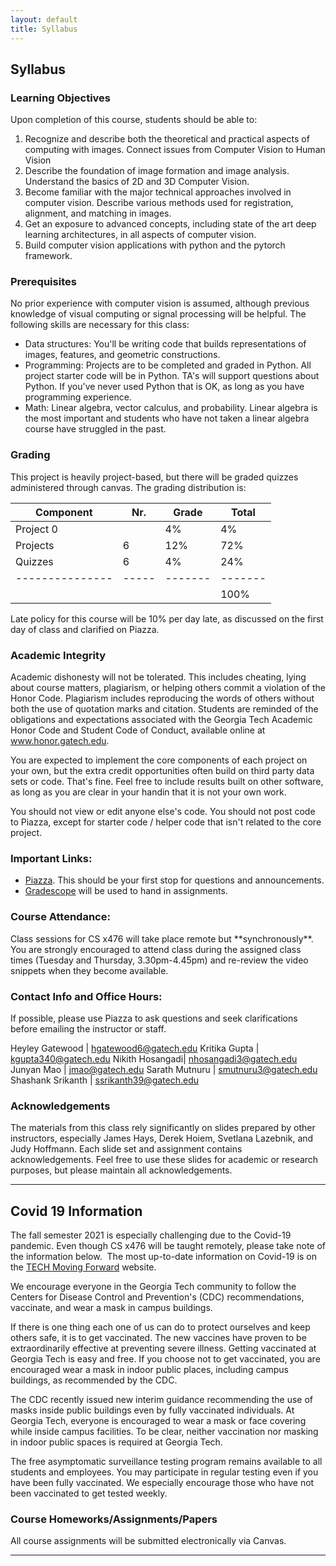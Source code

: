 ```yaml
---
layout: default
title: Syllabus
---
```


## Syllabus

### Learning Objectives
Upon completion of this course, students should be able to:
1. Recognize and describe both the theoretical and practical aspects of computing with images. Connect issues from Computer Vision to Human Vision
2. Describe the foundation of image formation and image analysis. Understand the basics of 2D and 3D Computer Vision.
3. Become familiar with the major technical approaches involved in computer vision. Describe various methods used for registration, alignment, and matching in images.
4. Get an exposure to advanced concepts, including state of the art deep learning architectures, in all aspects of computer vision.
5. Build computer vision applications with python and the pytorch framework.

### Prerequisites
No prior experience with computer vision is assumed, although previous knowledge of visual computing or signal processing will be helpful. The following skills are necessary for this class:
* Data structures: You'll be writing code that builds representations of images, features, and geometric constructions.
* Programming: Projects are to be completed and graded in Python. All project starter code will be in Python. TA's will support questions about Python. If you've never used Python that is OK, as long as you have programming experience.
* Math: Linear algebra, vector calculus, and probability. Linear algebra is the most important and students who have not taken a linear algebra course have struggled in the past.

### Grading
This project is heavily project-based, but there will be graded quizzes administered through canvas. The grading distribution is:

| Component     | Nr. | Grade | Total |
|---------------|-----|-------|-------|
| Project 0     |     | 4%    |  4%   |
| Projects      |  6  | 12%   |  72%  |
| Quizzes       |  6  | 4%    |  24%  |
|---------------|-----|-------|-------|
|               |     |       | 100%  |

Late policy for this course will be 10% per day late, as discussed on the first day of class and clarified on Piazza.

### Academic Integrity
Academic dishonesty will not be tolerated. This includes cheating, lying about course matters, plagiarism, or helping others commit a violation of the Honor Code. Plagiarism includes reproducing the words of others without both the use of quotation marks and citation. Students are reminded of the obligations and expectations associated with the Georgia Tech Academic Honor Code and Student Code of Conduct, available online at www.honor.gatech.edu.

You are expected to implement the core components of each project on your own, but the extra credit opportunities often build on third party data sets or code. That's fine. Feel free to include results built on other software, as long as you are clear in your handin that it is not your own work.

You should not view or edit anyone else's code. You should not post code to Piazza, except for starter code / helper code that isn't related to the core project.

### Important Links:
* [Piazza](https://piazza.com/class/ksdl6rhmpt25ma). This should be your first stop for questions and announcements.
* [Gradescope](https://www.gradescope.com/) will be used to hand in assignments.

<h3>Course Attendance:</h3>
<p>Class sessions for CS x476 will take place remote but **synchronously**. You are strongly encouraged to attend class during the assigned class times (Tuesday and Thursday, 3.30pm-4.45pm) and re-review the video snippets when they become available.</p>

### Contact Info and Office Hours:
If possible, please use Piazza to ask questions and seek clarifications before emailing the instructor or staff.

Heyley Gatewood | hgatewood6@gatech.edu
Kritika Gupta | kgupta340@gatech.edu
Nikith Hosangadi| nhosangadi3@gatech.edu
Junyan Mao | jmao@gatech.edu
Sarath Mutnuru | smutnuru3@gatech.edu
Shashank Srikanth | ssrikanth39@gatech.edu

### Acknowledgements
The materials from this class rely significantly on slides prepared by other instructors, especially James Hays, Derek Hoiem, Svetlana Lazebnik, and Judy Hoffmann. Each slide set and assignment contains acknowledgements. Feel free to use these slides for academic or research purposes, but please maintain all acknowledgements.

---

## Covid 19 Information

<p><span>The fall semester 2021 is especially challenging due to the Covid-19 pandemic. Even though CS x476 will be taught remotely, please take note of the information below. &nbsp;The most up-to-date information on Covid-19 is on the </span><a href="https://health.gatech.edu/coronavirus">TECH Moving Forward</a><span> website.

We encourage everyone in the Georgia Tech community to follow the Centers for Disease Control and Prevention's (CDC) recommendations, vaccinate, and wear a mask in campus buildings. 

If there is one thing each one of us can do to protect ourselves and keep others safe, it is to get vaccinated. The new vaccines have proven to be extraordinarily effective at preventing severe illness. Getting vaccinated at Georgia Tech is easy and free. If you choose not to get vaccinated, you are encouraged wear a mask in indoor public places, including campus buildings, as recommended by the CDC. 

The CDC recently issued new interim guidance recommending the use of masks inside public buildings even by fully vaccinated individuals. At Georgia Tech, everyone is encouraged to wear a mask or face covering while inside campus facilities. To be clear, neither vaccination nor masking in indoor public spaces is required at Georgia Tech.  

The free asymptomatic surveillance testing program remains available to all students and employees. You may participate in regular testing even if you have been fully vaccinated. We especially encourage those who have not been vaccinated to get tested weekly.


<h3>Course Homeworks/Assignments/Papers</h3>
<p>All course assignments will be submitted electronically via Canvas. </p>

<hr>
